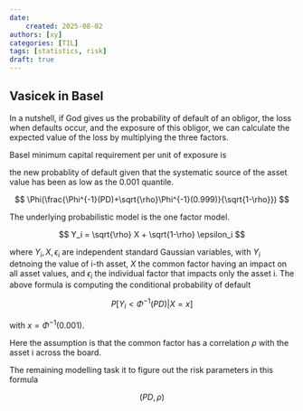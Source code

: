 ```yaml
---
date: 
    created: 2025-08-02
authors: [xy]
categories: [TIL]
tags: [statistics, risk]
draft: true
---
```



## Vasicek in Basel
<!-- more -->

In a nutshell, if God gives us the probability of default of an obligor, the loss when defaults occur, and the exposure of this obligor, we can calculate the expected value of the loss by multiplying the three factors.

Basel minimum capital requirement per unit of exposure is  

the new probablity of default given that the systematic source of the asset value has been as low as the 0.001 quantile.  

$$
\Phi(\frac{\Phi^{-1}(PD)+\sqrt{\rho}\Phi^{-1}(0.999)}{\sqrt{1-\rho}})  
$$

The underlying probabilistic model is the one factor model. 

$$
Y_i = \sqrt{\rho} X + \sqrt{1-\rho} \epsilon_i
$$

where $Y_i,X,\epsilon_i$ are independent standard Gaussian variables, with $Y_i$ detnoing the value of i-th asset, $X$ the common factor having an impact on all asset values, and $\epsilon_i$ the individual factor that impacts only the asset i. The above formula is computing the conditional probability of default 

$$
P[Y_i<\Phi^{-1}(PD)| X = x] 
$$

with $x = \Phi^{-1}(0.001)$. 

Here the assumption is that the common factor has a correlation $\rho$ with the asset i across the board. 


The remaining modelling task it to figure out the risk parameters in this formula 

$$
(PD, \rho)
$$